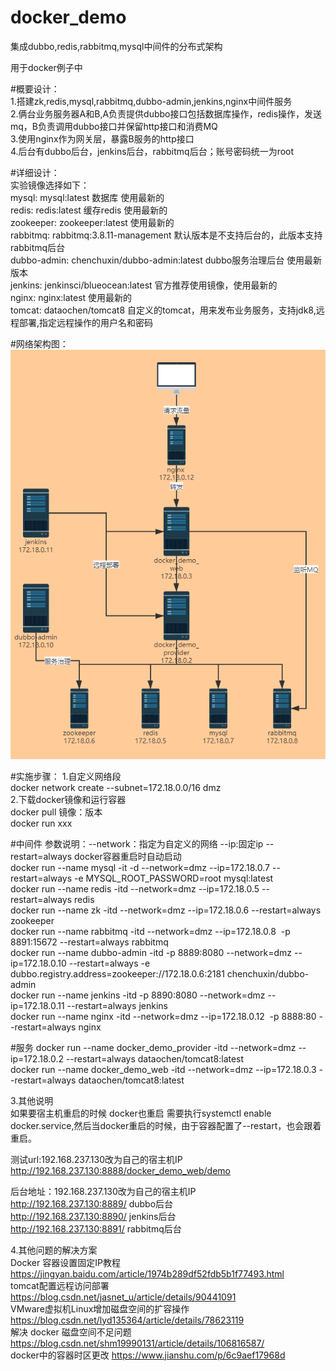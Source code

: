 # docker_demo  
集成dubbo,redis,rabbitmq,mysql中间件的分布式架构

用于docker例子中

#概要设计：  
1.搭建zk,redis,mysql,rabbitmq,dubbo-admin,jenkins,nginx中间件服务  
2.俩台业务服务器A和B,A负责提供dubbo接口包括数据库操作，redis操作，发送mq，B负责调用dubbo接口并保留http接口和消费MQ  
3.使用nginx作为网关层，暴露B服务的http接口  
4.后台有dubbo后台，jenkins后台，rabbitmq后台；账号密码统一为root  

#详细设计：  
实验镜像选择如下：  
mysql: mysql:latest 数据库 使用最新的  
redis: redis:latest 缓存redis 使用最新的  
zookeeper: zookeeper:latest 使用最新的  
rabbitmq: rabbitmq:3.8.11-management  默认版本是不支持后台的，此版本支持rabbitmq后台  
dubbo-admin: chenchuxin/dubbo-admin:latest dubbo服务治理后台 使用最新版本   
jenkins: jenkinsci/blueocean:latest 官方推荐使用镜像，使用最新的  
nginx: nginx:latest 使用最新的  
tomcat: dataochen/tomcat8 自定义的tomcat，用来发布业务服务，支持jdk8,远程部署,指定远程操作的用户名和密码


#网络架构图：  
![image](https://github.com/dataochen/docker_demo/blob/main/doc/%E5%88%86%E5%B8%83%E5%BC%8F%E6%9C%8D%E5%8A%A1%E7%BD%91%E7%BB%9C%E6%9E%B6%E6%9E%84.png)  

#实施步骤：
1.自定义网络段  
docker network create --subnet=172.18.0.0/16 dmz  
2.下载docker镜像和运行容器  
 docker pull 镜像：版本  
 docker run xxx  
 
#中间件
参数说明：--network：指定为自定义的网络 --ip:固定ip --restart=always docker容器重启时自动启动  
docker run --name mysql -it -d --network=dmz --ip=172.18.0.7 --restart=always -e MYSQL_ROOT_PASSWORD=root mysql:latest  
docker run --name redis -itd --network=dmz --ip=172.18.0.5 --restart=always redis  
docker run --name zk -itd --network=dmz --ip=172.18.0.6 --restart=always zookeeper  
docker run --name rabbitmq -itd --network=dmz --ip=172.18.0.8  -p 8891:15672 --restart=always rabbitmq  
docker run --name dubbo-admin -itd -p 8889:8080 --network=dmz --ip=172.18.0.10 --restart=always -e dubbo.registry.address=zookeeper://172.18.0.6:2181 chenchuxin/dubbo-admin  
docker run --name jenkins -itd -p 8890:8080 --network=dmz --ip=172.18.0.11 --restart=always jenkins  
docker run --name nginx -itd --network=dmz --ip=172.18.0.12  -p 8888:80 --restart=always nginx  

#服务
docker run --name docker_demo_provider -itd --network=dmz --ip=172.18.0.2 --restart=always dataochen/tomcat8:latest  
docker run --name docker_demo_web -itd --network=dmz --ip=172.18.0.3 --restart=always dataochen/tomcat8:latest  

3.其他说明  
如果要宿主机重启的时候 docker也重启 需要执行systemctl enable docker.service,然后当docker重启的时候，由于容器配置了--restart，也会跟着重启。

测试url:192.168.237.130改为自己的宿主机IP  
http://192.168.237.130:8888/docker_demo_web/demo  

后台地址：192.168.237.130改为自己的宿主机IP  
http://192.168.237.130:8889/  dubbo后台  
http://192.168.237.130:8890/  jenkins后台  
http://192.168.237.130:8891/  rabbitmq后台  

4.其他问题的解决方案  
Docker 容器设置固定IP教程 https://jingyan.baidu.com/article/1974b289df52fdb5b1f77493.html  
tomcat配置远程访问部署 https://blog.csdn.net/jasnet_u/article/details/90441091  
VMware虚拟机Linux增加磁盘空间的扩容操作 https://blog.csdn.net/lyd135364/article/details/78623119  
解决 docker 磁盘空间不足问题 https://blog.csdn.net/shm19990131/article/details/106816587/  
docker中的容器时区更改 https://www.jianshu.com/p/6c9aef17968d  


